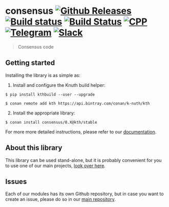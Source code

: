 <!-- <a target="_blank" href="http://semver.org">![Version][badge.version]</a> -->
<!-- <a target="_blank" href="https://cirrus-ci.com/github/k-nuth/consensus">![Build Status][badge.Cirrus]</a> -->

# consensus <a target="_blank" href="https://github.com/k-nuth/consensus/releases">![Github Releases][badge.release]</a> <a target="_blank" href="https://travis-ci.org/k-nuth/consensus">![Build status][badge.Travis]</a> <a target="_blank" href="https://ci.appveyor.com/projects/k-nuth/consensus">![Build Status][badge.Appveyor]</a> <a href="#">![CPP][badge.cpp]</a> <a target="_blank" href="https://t.me/knuth_cash">![Telegram][badge.telegram]</a> <a target="_blank" href="https://k-nuth.slack.com/">![Slack][badge.slack]</a>

> Consensus code

## Getting started

Installing the library is as simple as:

1. Install and configure the Knuth build helper:
```
$ pip install kthbuild --user --upgrade

$ conan remote add kth https://api.bintray.com/conan/k-nuth/kth
```

2. Install the appropriate library:

```
$ conan install consensus/0.X@kth/stable 
```

For more more detailed instructions, please refer to our [documentation](https://kth.cash/docs/).

## About this library

This library can be used stand-alone, but it is probably convenient for you to use one of our main projects, [look over here](https://github.com/k-nuth/kth/).

## Issues

Each of our modules has its own Github repository, but in case you want to create an issue, please do so in our [main repository](https://github.com/k-nuth/kth/issues).

<!-- Links -->
[badge.Travis]: https://travis-ci.org/k-nuth/consensus.svg?branch=master
[badge.Appveyor]: https://ci.appveyor.com/api/projects/status/github/k-nuth/consensus?svg=true&branch=master
[badge.Cirrus]: https://api.cirrus-ci.com/github/k-nuth/consensus.svg?branch=master
[badge.version]: https://badge.fury.io/gh/k-nuth%2Fconsensus.svg
[badge.release]: https://img.shields.io/github/release/k-nuth/consensus.svg
[badge.cpp]: https://img.shields.io/badge/C++-17-blue.svg?style=flat&logo=c%2B%2B
[badge.telegram]: https://img.shields.io/badge/telegram-badge-blue.svg?logo=telegram
[badge.slack]: https://img.shields.io/badge/slack-badge-orange.svg?logo=slack

<!-- [badge.Gitter]: https://img.shields.io/badge/gitter-join%20chat-blue.svg -->
